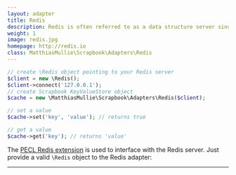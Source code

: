```yaml
---
layout: adapter
title: Redis
description: Redis is often referred to as a data structure server since keys can contain strings, hashes, lists, sets, sorted sets, bitmaps and hyperloglogs.
weight: 1
image: redis.jpg
homepage: http://redis.io
class: MatthiasMullie\Scrapbook\Adapters\Redis
---
```


```php
// create \Redis object pointing to your Redis server
$client = new \Redis();
$client->connect('127.0.0.1');
// create Scrapbook KeyValueStore object
$cache = new \MatthiasMullie\Scrapbook\Adapters\Redis($client);

// set a value
$cache->set('key', 'value'); // returns true

// get a value
$cache->get('key'); // returns 'value'
```

The [PECL Redis extension](https://pecl.php.net/package/redis) is used to
interface with the Redis server. Just provide a valid `\Redis` object to the
Redis adapter:

<hr class="sep20">
